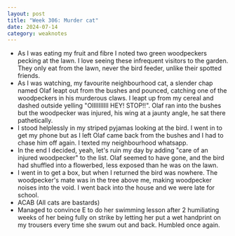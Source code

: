 ```yaml
---
layout: post
title: "Week 306: Murder cat"
date: 2024-07-14
category: weaknotes
---
```

* As I was eating my fruit and fibre I noted two green woodpeckers pecking at the lawn. I love seeing these infrequent visitors to the garden. They only eat from the lawn, never the bird feeder, unlike their spotted friends.
* As I was watching, my favourite neighbourhood cat, a slender chap named Olaf leapt out from the bushes and pounced, catching one of the woodpeckers in his murderous claws. I leapt up from my cereal and dashed outside yelling "OIIIIIIIIII HEY! STOP!!". Olaf ran into the bushes but the woodpecker was injured, his wing at a jaunty angle, he sat there pathetically.
* I stood helplessly in my striped pyjamas looking at the bird. I went in to get my phone but as I left Olaf came back from the bushes and I had to chase him off again. I texted my neighbourhood whatsapp.
* In the end I decided, yeah, let's ruin my day by adding "care of an injured woodpecker" to the list. Olaf seemed to have gone, and the bird had shuffled into a flowerbed, less exposed than he was on the lawn.
* I went in to get a box, but when I returned the bird was nowhere. The woodpecker's mate was in the tree above me, making woodpecker noises into the void. I went back into the house and we were late for school.
* ACAB (All cats are bastards)
* Managed to convince E to do her swimming lesson after 2 humiliating weeks of her being fully on strike by letting her put a wet handprint on my trousers every time she swum out and back. Humbled once again.
